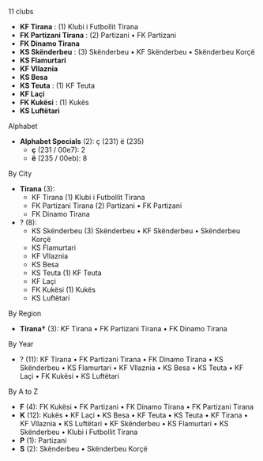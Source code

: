 11 clubs

- **KF Tirana** : (1) Klubi i Futbollit Tirana
- **FK Partizani Tirana** : (2) Partizani • FK Partizani
- **FK Dinamo Tirana**
- **KS Skënderbeu** : (3) Skënderbeu • KF Skënderbeu • Skënderbeu Korçë
- **KS Flamurtari**
- **KF Vllaznia**
- **KS Besa**
- **KS Teuta** : (1) KF Teuta
- **KF Laçi**
- **FK Kukësi** : (1) Kukës
- **KS Luftëtari**




Alphabet

- **Alphabet Specials** (2):  ç (231) ë (235)
  - **ç** (231 / 00e7): 2
  - **ë** (235 / 00eb): 8




By City

- **Tirana** (3): 
  - KF Tirana  (1) Klubi i Futbollit Tirana
  - FK Partizani Tirana  (2) Partizani • FK Partizani
  - FK Dinamo Tirana 
- ? (8): 
  - KS Skënderbeu  (3) Skënderbeu • KF Skënderbeu • Skënderbeu Korçë
  - KS Flamurtari 
  - KF Vllaznia 
  - KS Besa 
  - KS Teuta  (1) KF Teuta
  - KF Laçi 
  - FK Kukësi  (1) Kukës
  - KS Luftëtari 




By Region

- **Tirana†** (3):   KF Tirana • FK Partizani Tirana • FK Dinamo Tirana




By Year

- ? (11):   KF Tirana • FK Partizani Tirana • FK Dinamo Tirana • KS Skënderbeu • KS Flamurtari • KF Vllaznia • KS Besa • KS Teuta • KF Laçi • FK Kukësi • KS Luftëtari






By A to Z

- **F** (4): FK Kukësi • FK Partizani • FK Dinamo Tirana • FK Partizani Tirana
- **K** (12): Kukës • KF Laçi • KS Besa • KF Teuta • KS Teuta • KF Tirana • KF Vllaznia • KS Luftëtari • KF Skënderbeu • KS Flamurtari • KS Skënderbeu • Klubi i Futbollit Tirana
- **P** (1): Partizani
- **S** (2): Skënderbeu • Skënderbeu Korçë




